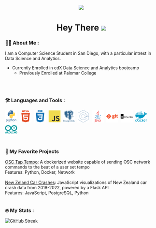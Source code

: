 <div id="header" align="center">
  <image src="https://media2.giphy.com/media/v1.Y2lkPTc5MGI3NjExNzJwZDFhcGJmYjQ5a3A4bDFncHdqdGk2aWVtOXNyZTg1aWVyZ2Y3bSZlcD12MV9pbnRlcm5hbF9naWZfYnlfaWQmY3Q9cw/SHjOSDkKZ18qOHA5B5/giphy.gif" width="300px"></image>
  <h1>
    Hey There
    <img src="https://media.giphy.com/media/hvRJCLFzcasrR4ia7z/giphy.gif" width="30px"/>
  </h1>
</div>

### :man_technologist: About Me :
I am a Computer Science Student in San Diego, with a particular intrest in Data Science and Analytics.
- Currently Enrolled in edX Data Science and Analytics bootcamp
  - Previously Enrolled at Palomar College
<br>
<br>

### :hammer_and_wrench: Languages and Tools :
<div>
  <!-- Python -->
  <img src="https://github.com/devicons/devicon/blob/master/icons/python/python-original-wordmark.svg" title="Python" alt="Python" width="40" height="40"/>&nbsp;
  <!-- HTML -->
  <img src="https://github.com/devicons/devicon/blob/master/icons/html5/html5-plain-wordmark.svg" title="HTML" alt="HTML" width="40" height="40"/>&nbsp;
  <!-- CSS -->
  <img src="https://github.com/devicons/devicon/blob/master/icons/css3/css3-plain-wordmark.svg" title="CSS" alt="CSS" width="40" height="40"/>&nbsp;
  <!-- JS -->
  <img src="https://github.com/devicons/devicon/blob/master/icons/javascript/javascript-original.svg" title="JS" alt="JS" width="40" height="40"/>&nbsp;
  <!-- PostgreSQL -->
  <img src="https://github.com/devicons/devicon/blob/master/icons/postgresql/postgresql-plain-wordmark.svg" title="PostgreSQL" alt="PostgreSQL" width="40" height="40"/>&nbsp;
  <!-- C++ -->
  <img src="https://github.com/devicons/devicon/blob/master/icons/cplusplus/cplusplus-line.svg" title="C++" alt="C++" width="40" height="40"/>&nbsp;
  <!-- Java -->
  <img src="https://github.com/devicons/devicon/blob/master/icons/java/java-original-wordmark.svg" title="Java" alt="Java" width="40" height="40"/>&nbsp;
  <!-- Git -->
  <img src="https://github.com/devicons/devicon/blob/master/icons/git/git-plain-wordmark.svg" title="Git" alt="Git" width="40" height="40"/>&nbsp;
  <!-- Ubuntu -->
  <img src="https://github.com/devicons/devicon/blob/master/icons/ubuntu/ubuntu-plain-wordmark.svg" title="Linux" alt="Linux" width="40" height="40"/>&nbsp;
  <!-- Docker -->
  <img src="https://github.com/devicons/devicon/blob/master/icons/docker/docker-plain-wordmark.svg" title="Docker" alt="Docker" width="40" height="40"/>&nbsp;
  <!-- Arduino -->
  <img src="https://github.com/devicons/devicon/blob/master/icons/arduino/arduino-original-wordmark.svg" title="Ardunio" alt="Arduino" width="40" height="40"/>&nbsp;
</div>
<br>

### :scroll: My Favorite Projects
[OSC Tap Tempo](https://github.com/Jadon55/OSC-Tap-Site): A dockerized website capable of sending OSC network commands to the beat of a user set tempo
<br>  Features: Python, Docker, Network
<br><br>
[New Zeland Car Crashes](https://github.com/Jadon55/Project-3): JavaScript visualizations of New Zealand car crash data from 2018-2022, powered by a Flask API
<br>  Features: JavaScript, PostgreSQL, Python
<br><br>

### :fire: My Stats :
[![GitHub Streak](http://github-readme-streak-stats.herokuapp.com?user=Jadon55&theme=dark&background=000000)](https://git.io/streak-stats)

